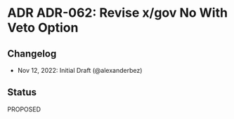# ADR ADR-062: Revise x/gov No With Veto Option

## Changelog

* Nov 12, 2022: Initial Draft (@alexanderbez)

## Status

PROPOSED

